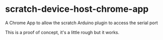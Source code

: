 # scratch-device-host-chrome-app
A Chrome App to allow the scratch Arduino plugin to access the serial port

This is a proof of concept, it's a little rough but it works.
